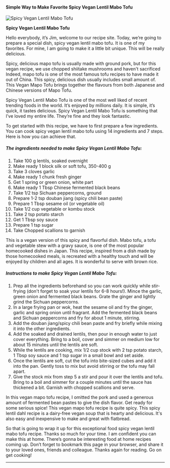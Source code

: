             

#### Simple Way to Make Favorite Spicy Vegan Lentil Mabo Tofu

![Spicy Vegan Lentil Mabo Tofu](https://img-global.cpcdn.com/recipes/2432172_2736e4d5d1be9cc1/751x532cq70/spicy-vegan-lentil-mabo-tofu-recipe-main-photo.jpg)

**Spicy Vegan Lentil Mabo Tofu**

Hello everybody, it’s Jim, welcome to our recipe site. Today, we’re going to prepare a special dish, spicy vegan lentil mabo tofu. It is one of my favorites. For mine, I am going to make it a little bit unique. This will be really delicious.

Spicy, delicious mapo tofu is usually made with ground pork, but for this vegan recipe, we use chopped shiitake mushrooms and haven't sacrificed Indeed, mapo tofu is one of the most famous tofu recipes to have made it out of China. This spicy, delicious dish usually includes small amount of. This Vegan Mapo Tofu brings together the flavours from both Japanese and Chinese versions of Mapo Tofu.

Spicy Vegan Lentil Mabo Tofu is one of the most well liked of recent trending foods in the world. It’s enjoyed by millions daily. It is simple, it’s quick, it tastes delicious. Spicy Vegan Lentil Mabo Tofu is something that I’ve loved my entire life. They’re fine and they look fantastic.

To get started with this recipe, we have to first prepare a few ingredients. You can cook spicy vegan lentil mabo tofu using 14 ingredients and 7 steps. Here is how you can achieve that.

##### The ingredients needed to make Spicy Vegan Lentil Mabo Tofu:

1.  Take 100 g lentils, soaked overnight
2.  Make ready 1 block silk or soft tofu, 350-400 g
3.  Take 3 cloves garlic
4.  Make ready 1 chunk fresh ginger
5.  Get 1 spring or green onion, white part
6.  Make ready 1 Tbsp Chinese fermented black beans
7.  Take 1/2 tsp Sichuan peppercorns, ground
8.  Prepare 1-2 tsp douban jiang (spicy chili bean paste)
9.  Prepare 1 Tbsp sesame oil (or vegetable oil)
10.  Take 1/2 cup vegetable or kombu stock
11.  Take 2 tsp potato starch
12.  Get 1 Tbsp soy sauce
13.  Prepare 1 tsp sugar
14.  Take Chopped scallions to garnish

This is a vegan version of this spicy and flavorful dish. Mabo tofu, a tofu and vegetable stew with a gravy sauce, is one of the most popular homecooked dishes in Japan. This recipe, inspired from a dish made by those homecooked meals, is recreated with a healthy touch and will be enjoyed by children and all ages. It is wonderful to serve with brown rice.

##### Instructions to make Spicy Vegan Lentil Mabo Tofu:

1.  Prep all the ingredients beforehand so you can work quickly while stir-frying (don't forget to soak your lentils for 6-8 hours!). Mince the garlic, green onion and fermented black beans. Grate the ginger and lightly grind the Sichuan peppercorns.
2.  In a large frying pan or wok, heat the sesame oil and fry the ginger, garlic and spring onion until fragrant. Add the fermented black beans and Sichuan peppercorns and fry for about 1 minute, stirring.
3.  Add the douban jiang/spicy chili bean paste and fry briefly while mixing it into the other ingredients.
4.  Add the soaked and drained lentils, then pour in enough water to just cover everything. Bring to a boil, cover and simmer on medium low for about 15 minutes until the lentils are soft.
5.  While the lentils are cooking, mix 1/2 cup stock with 2 tsp potato starch, 1 Tbsp soy sauce and 1 tsp sugar in a small bowl and set aside.
6.  Once the lentils are soft, cut the tofu into bite-sized cubes and add it into the pan. Gently toss to mix but avoid stirring or the tofu may fall apart.
7.  Give the stock mix from step 5 a stir and pour it over the lentils and tofu. Bring to a boil and simmer for a couple minutes until the sauce has thickened a bit. Garnish with chopped scallions and serve.

In this vegan mapo tofu recipe, I omitted the pork and used a generous amount of fermented bean pastes to give the dish flavor. Get ready for some serious spice! This vegan mapo tofu recipe is quite spicy. This spicy lentil dahl recipe is a dairy-free vegan soup that is hearty and delicious. It's also easy and inexpensive to make and great with flatbread.

So that is going to wrap it up for this exceptional food spicy vegan lentil mabo tofu recipe. Thanks so much for your time. I am confident you can make this at home. There’s gonna be interesting food at home recipes coming up. Don’t forget to bookmark this page in your browser, and share it to your loved ones, friends and colleague. Thanks again for reading. Go on get cooking!

* * *